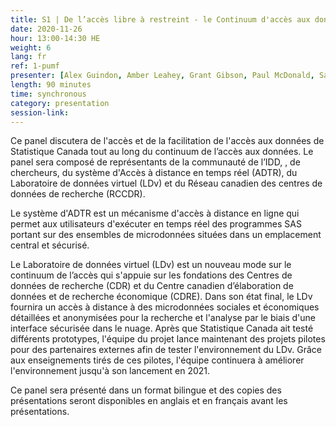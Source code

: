 ```yaml
---
title: S1 | De l’accès libre à restreint - le Continuum d'accès aux données de Statistique Canada
date: 2020-11-26
hour: 13:00-14:30 HE
weight: 6
lang: fr
ref: 1-pumf
presenter: [Alex Guindon, Amber Leahey, Grant Gibson, Paul McDonald, Sara Tumpane]
length: 90 minutes
time: synchronous
category: presentation
session-link:
---
```

Ce panel discutera de l'accès et de la facilitation de l'accès aux données de Statistique Canada tout au long du continuum de l’accès aux données. <!--more-->Le panel sera composé de représentants de la communauté de l’IDD, <odesi>, de chercheurs, du système d'Accès à distance en temps réel (ADTR), du Laboratoire de données virtuel (LDv) et du Réseau canadien des centres de données de recherche (RCCDR).

Le système d'ADTR est un mécanisme d'accès à distance en ligne qui permet aux utilisateurs d'exécuter en temps réel des programmes SAS portant sur des ensembles de microdonnées situées dans un emplacement central et sécurisé.

Le Laboratoire de données virtuel (LDv) est un nouveau mode sur le continuum de l’accès qui s'appuie sur les fondations des Centres de données de recherche (CDR) et du Centre canadien d’élaboration de données et de recherche économique (CDRE). Dans son état final, le LDv fournira un accès à distance à des microdonnées sociales et économiques détaillées et anonymisées pour la recherche et l'analyse par le biais d'une interface sécurisée dans le nuage. Après que Statistique Canada ait testé différents prototypes, l'équipe du projet lance maintenant des projets pilotes pour des partenaires externes afin de tester l'environnement du LDv. Grâce aux enseignements tirés de ces pilotes, l'équipe continuera à améliorer l'environnement jusqu'à son lancement en 2021.

Ce panel sera présenté dans un format bilingue et des copies des présentations seront disponibles en anglais et en français avant les présentations.

